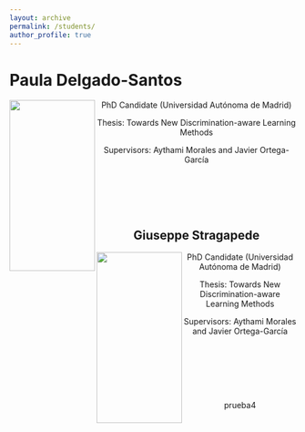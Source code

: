 ```yaml
---
layout: archive
permalink: /students/
author_profile: true
---
```



<p align="left"><H1>Paula Delgado-Santos</H1></p>

<p> 
<img src="https://rubentolosana.github.io/images/profileRT.JPG" align="left" height="300" width="150"> 
<DIV align="center">
 <p>
 <p>PhD Candidate (Universidad Autónoma de Madrid)
 <p>Thesis: Towards New Discrimination-aware Learning Methods
 <p>Supervisors: Aythami Morales and Javier Ortega-García
</p>

<br>
<br>
<br>

<br/>


<p align="left"><H2><strong>Giuseppe Stragapede</strong></H2></p>

<p> 
<img src="https://rubentolosana.github.io/images/profileRT.JPG" align="left" height="300" width="150"> 
<DIV align="center">
 <p>
 <p>PhD Candidate (Universidad Autónoma de Madrid)
 <p>Thesis: Towards New Discrimination-aware Learning Methods
 <p>Supervisors: Aythami Morales and Javier Ortega-García
</p>

<br>
<br>
<br>
<br>
<br>

 prueba4

